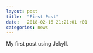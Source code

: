 ```yaml
---
layout: post
title:  "First Post"
date:   2018-02-16 21:21:01 +01
categories: news
---
```


My first post using Jekyll.
